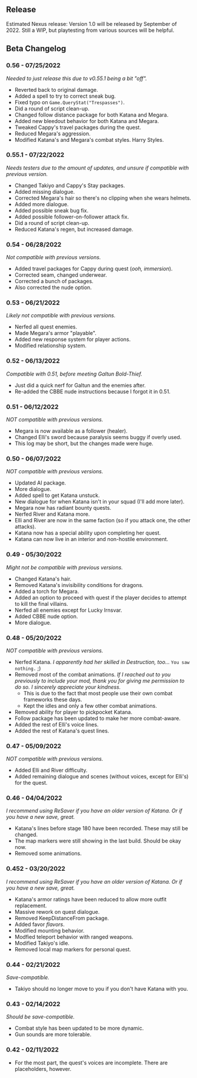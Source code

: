 ## Release

Estimated Nexus release: 
Version 1.0 will be released by September of 2022. Still a WIP, but playtesting from various sources will be helpful.

## Beta Changelog

### 0.56 - 07/25/2022
*Needed to just release this due to v0.55.1 being a bit "off".*
- Reverted back to original damage.
- Added a spell to try to correct sneak bug.
- Fixed typo on `Game.QueryStat("Trespasses")`.
- Did a round of script clean-up.
- Changed follow distance package for both Katana and Megara.
- Added new bleedout behavior for both Katana and Megara.
- Tweaked Cappy's travel packages during the quest.
- Reduced Megara's aggression.
- Modified Katana's and Megara's combat styles. Harry Styles.

### 0.55.1 - 07/22/2022
*Needs testers due to the amount of updates, and unsure if compatible with previous version.*
- Changed Takiyo and Cappy's Stay packages.
- Added missing dialogue.
- Corrected Megara's hair so there's no clipping when she wears helmets.
- Added more dialogue.
- Added possible sneak bug fix.
- Added possible follower-on-follower attack fix.
- Did a round of script clean-up.
- Reduced Katana's regen, but increased damage.

### 0.54 - 06/28/2022
*Not compatible with previous versions.*
- Added travel packages for Cappy during quest (*ooh, immersion*).
- Corrected seam, changed underwear.
- Corrected a bunch of packages.
- Also corrected the nude option.

### 0.53 - 06/21/2022
*Likely not compatible with previous versions.*
- Nerfed all quest enemies. 
- Made Megara's armor "playable".
- Added new response system for player actions.
- Modified relationship system.

### 0.52 - 06/13/2022
*Compatible with 0.51, before meeting Galtun Bold-Thief.*
- Just did a quick nerf for Galtun and the enemies after.
- Re-added the CBBE nude instructions because I forgot it in 0.51.

### 0.51 - 06/12/2022
*NOT compatible with previous versions.*
- Megara is now available as a follower (healer). 
- Changed Elli's sword because paralysis seems buggy if overly used.
- This log may be short, but the changes made were huge.

### 0.50 - 06/07/2022
*NOT compatible with previous versions.*
- Updated AI package.
- More dialogue.
- Added spell to get Katana unstuck.
- New dialogue for when Katana isn't in your squad (I'll add more later).
- Megara now has radiant bounty quests.
- Nerfed River and Katana more.
- Elli and River are now in the same faction (so if you attack one, the other attacks).
- Katana now has a special ability upon completing her quest. 
- Katana can now live in an interior and non-hostile environment.

### 0.49 - 05/30/2022
*Might not be compatible with previous versions.*
- Changed Katana's hair.
- Removed Katana's invisibility conditions for dragons.
- Added a torch for Megara.
- Added an option to proceed with quest if the player decides to attempt to kill the final villains.
- Nerfed all enemies except for Lucky Irnsvar.
- Added CBBE nude option.
- More dialogue.

### 0.48 - 05/20/2022
*NOT compatible with previous versions.*
- Nerfed Katana. *I apparently had her skilled in Destruction, too...* `You saw nothing.` ;)
- Removed most of the combat animations. *If I reached out to you previously to include your mod, thank you for giving me permission to do so. I sincerely appreciate your kindness.* 
    - This is due to the fact that most people use their own combat frameworks these days.
    - Kept the idles and only a few other combat animations.
- Removed ability for player to pickpocket Katana. 
- Follow package has been updated to make her more combat-aware.
- Added the rest of Elli's voice lines.
- Added the rest of Katana's quest lines.

### 0.47 - 05/09/2022
*NOT compatible with previous versions.*
- Added Elli and River difficulty.
- Added remaining dialogue and scenes (without voices, except for Elli's) for the quest.


### 0.46 - 04/04/2022
*I recommend using ReSaver if you have an older version of Katana. Or if you have a new save, great.*
- Katana's lines before stage 180 have been recorded. These may still be changed.
- The map markers were still showing in the last build. Should be okay now.
- Removed some animations.

### 0.452 - 03/20/2022
*I recommend using ReSaver if you have an older version of Katana. Or if you have a new save, great.*
- Katana's armor ratings have been reduced to allow more outfit replacement.
- Massive rework on quest dialogue.
- Removed KeepDistanceFrom package.
- Added favor *flavors*.
- Modified mounting behavior. 
- Modfied teleport behavior with ranged weapons.
- Modified Takiyo's idle.
- Removed local map markers for personal quest.

### 0.44 - 02/21/2022 
*Save-compatible.*
- Takiyo should no longer move to you if you don't have Katana with you.
### 0.43 - 02/14/2022 
*Should be save-compatible.*
- Combat style has been updated to be more dynamic.
- Gun sounds are more tolerable.
### 0.42 - 02/11/2022
- For the most part, the quest's voices are incomplete. There are placeholders, however.